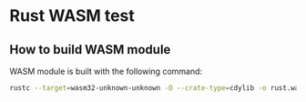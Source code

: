 # Rust WASM test

## How to build WASM module
WASM module is built with the following command:
```sh
rustc --target=wasm32-unknown-unknown -O --crate-type=cdylib -o rust.wasm wasm.rs
```
